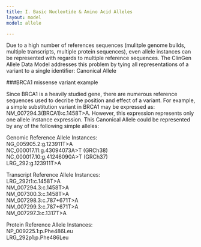 ```yaml
---
title: I. Basic Nucleotide & Amino Acid Alleles
layout: model
model: allele

---
```


Due to a high number of references sequences (mulitple genome builds, multiple transcripts, multiple protein sequences), even allele instances can be represented with regards to multiple reference sequences. The ClinGen Allele Data Model addresses this problem by tying all representations of a variant to a single identifier: Canonical Allele  

###BRCA1 missense variant example

Since BRCA1 is a heavily studied gene, there are numerous reference sequences used to decribe the position and effect of a variant. 
For example, a simple substitution variant in BRCA1 may be expressed as: NM_007294.3(BRCA1):c.1458T>A. However, this expression represents only one allele instance expression. This Canonical Allele could be represented by any of the following simple alleles:

Genomic Reference Allele Instances:  
  NG_005905.2:g.123911T>A  
  NC_000017.11:g.43094073A>T (GRCh38)  
  NC_000017.10:g.41246090A>T (GRCh37)  
  LRG_292:g.123911T>A

Transcript Reference Allele Instances:  
LRG_292t1:c.1458T>A  
NM_007294.3:c.1458T>A  
NM_007300.3:c.1458T>A  
NM_007298.3:c.787+671T>A  
NM_007299.3:c.787+671T>A  
NM_007297.3:c.1317T>A

Protein Reference Allele Instances:  
NP_009225.1:p.Phe486Leu  
LRG_292p1:p.Phe486Leu
